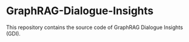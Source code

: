 # GraphRAG-Dialogue-Insights
This repository contains the source code of GraphRAG Dialogue Insights (GDI). 

